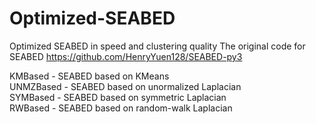 # Optimized-SEABED
Optimized SEABED in speed and clustering quality
The original code for SEABED https://github.com/HenryYuen128/SEABED-py3

KMBased - SEABED based on KMeans  
UNMZBased - SEABED based on unormalized Laplacian  
SYMBased - SEABED based on symmetric Laplacian  
RWBased - SEABED based on random-walk Laplacian  
